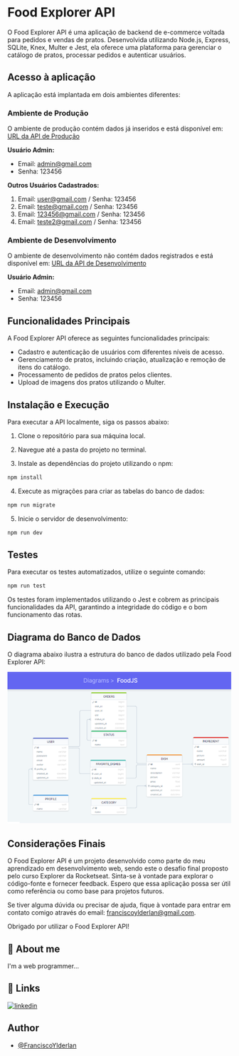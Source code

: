 # Food Explorer API

O Food Explorer API é uma aplicação de backend de e-commerce voltada para pedidos e vendas de pratos. Desenvolvida utilizando Node.js, Express, SQLite, Knex, Multer e Jest, ela oferece uma plataforma para gerenciar o catálogo de pratos, processar pedidos e autenticar usuários.

## Acesso à aplicação

A aplicação está implantada em dois ambientes diferentes:

### Ambiente de Produção

O ambiente de produção contém dados já inseridos e está disponível em: [URL da API de Produção](https://food-explorer-api-prod.onrender.com)

**Usuário Admin:**

-   Email: admin@gmail.com
-   Senha: 123456

**Outros Usuários Cadastrados:**

1. Email: user@gmail.com / Senha: 123456
2. Email: teste@gmail.com / Senha: 123456
3. Email: 123456@gmail.com / Senha: 123456
4. Email: teste2@gmail.com / Senha: 123456

### Ambiente de Desenvolvimento

O ambiente de desenvolvimento não contém dados registrados e está disponível em: [URL da API de Desenvolvimento](https://food-explorer-api-dev.onrender.com)

**Usuário Admin:**

-   Email: admin@gmail.com
-   Senha: 123456

## Funcionalidades Principais

A Food Explorer API oferece as seguintes funcionalidades principais:

-   Cadastro e autenticação de usuários com diferentes níveis de acesso.
-   Gerenciamento de pratos, incluindo criação, atualização e remoção de itens do catálogo.
-   Processamento de pedidos de pratos pelos clientes.
-   Upload de imagens dos pratos utilizando o Multer.

## Instalação e Execução

Para executar a API localmente, siga os passos abaixo:

1. Clone o repositório para sua máquina local.

2. Navegue até a pasta do projeto no terminal.

3. Instale as dependências do projeto utilizando o npm:

```bash
npm install
```

4. Execute as migrações para criar as tabelas do banco de dados:

```bash
npm run migrate
```

5. Inicie o servidor de desenvolvimento:

```bash
npm run dev
```

## Testes

Para executar os testes automatizados, utilize o seguinte comando:

```bash
npm run test
```

Os testes foram implementados utilizando o Jest e cobrem as principais funcionalidades da API, garantindo a integridade do código e o bom funcionamento das rotas.

## Diagrama do Banco de Dados

O diagrama abaixo ilustra a estrutura do banco de dados utilizado pela Food Explorer API:

![Diagram image](./public/assets/Database-Diagram.png)

## Considerações Finais

O Food Explorer API é um projeto desenvolvido como parte do meu aprendizado em desenvolvimento web, sendo este o desafio final proposto pelo curso Explorer da Rocketseat. Sinta-se à vontade para explorar o código-fonte e fornecer feedback. Espero que essa aplicação possa ser útil como referência ou como base para projetos futuros.

Se tiver alguma dúvida ou precisar de ajuda, fique à vontade para entrar em contato comigo através do email: franciscoylderlan@gmail.com.

Obrigado por utilizar o Food Explorer API!

## 🚀 About me

I'm a web programmer...

## 🔗 Links

[![linkedin](https://img.shields.io/badge/linkedin-0A66C2?style=for-the-badge&logo=linkedin&logoColor=white)](https://www.linkedin.com/in/franciscoylderlanoliveira/)

## Author

-   [@FranciscoYlderlan](https://www.github.com/FranciscoYlderlan)
